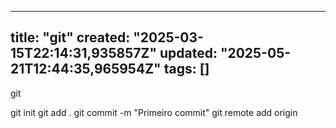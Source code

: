 
--- 
title: "git"
created: "2025-03-15T22:14:31,935857Z"
updated: "2025-05-21T12:44:35,965954Z"
tags: []
--- 

git

git init
git add .
git commit -m "Primeiro commit"
git remote add origin 